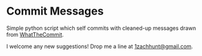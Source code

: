 # Commit Messages
Simple python script which self commits with cleaned-up messages drawn from <a href="http://www.whatthecommit.com" target="_blank">WhatTheCommit</a>.

I welcome any new suggestions! Drop me a line at <a href="mailto:1zachhunt@gmail.com">1zachhunt@gmail.com</a>.